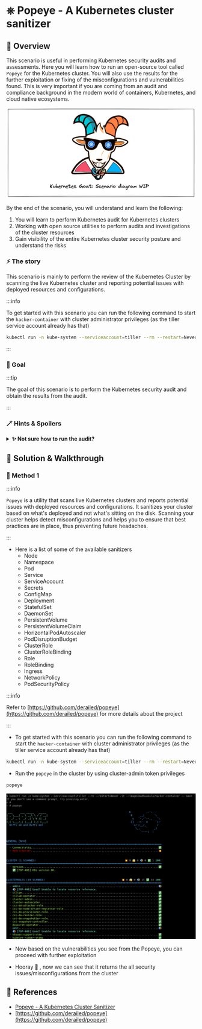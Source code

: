 # ⎈ Popeye - A Kubernetes cluster sanitizer

## 🙌 Overview

This scenario is useful in performing Kubernetes security audits and assessments. Here you will learn how to run an open-source tool called `Popeye` for the Kubernetes cluster. You will also use the results for the further exploitation or fixing of the misconfigurations and vulnerabilities found. This is very important if you are coming from an audit and compliance background in the modern world of containers, Kubernetes, and cloud native ecosystems.

![](images/scenario-diagram-wip.png)

By the end of the scenario, you will understand and learn the following:

1. You will learn to perform Kubernetes audit for Kubernetes clusters
2. Working with open source utilities to perform audits and investigations of the cluster resources
3. Gain visibility of the entire Kubernetes cluster security posture and understand the risks

### ⚡️ The story

This scenario is mainly to perform the review of the Kubernetes Cluster by scanning the live Kubernetes cluster and reporting potential issues with deployed resources and configurations.

:::info

To get started with this scenario you can run the following command to start the `hacker-container` with cluster administrator privileges (as the tiller service account already has that)

```bash
kubectl run -n kube-system --serviceaccount=tiller --rm --restart=Never -it --image=madhuakula/hacker-container -- bash
```

:::

### 🎯 Goal

:::tip

The goal of this scenario is to perform the Kubernetes security audit and obtain the results from the audit.

:::

### 🪄 Hints & Spoilers

<details>
  <summary><b>✨ Not sure how to run the audit? </b></summary>
  <div>
    <div>Refer to <b>popeye</b> command line utility. Also docs can be found at <a href="https://popeyecli.io/">https://popeyecli.io</a> 🙌</div>
  </div>
</details>

## 🎉 Solution & Walkthrough

### 🎲 Method 1

:::info

`Popeye` is a utility that scans live Kubernetes clusters and reports potential issues with deployed resources and configurations. It sanitizes your cluster based on what's deployed and not what's sitting on the disk. Scanning your cluster helps detect misconfigurations and helps you to ensure that best practices are in place, thus preventing future headaches.

:::

* Here is a list of some of the available sanitizers
  * Node
  * Namespace
  * Pod
  * Service
  * ServiceAccount
  * Secrets
  * ConfigMap
  * Deployment
  * StatefulSet
  * DaemonSet
  * PersistentVolume
  * PersistentVolumeClaim
  * HorizontalPodAutoscaler
  * PodDisruptionBudget
  * ClusterRole
  * ClusterRoleBinding
  * Role
  * RoleBinding
  * Ingress
  * NetworkPolicy
  * PodSecurityPolicy

:::info

Refer to [https://github.com/derailed/popeye](https://github.com/derailed/popeye) for more details about the project

:::

* To get started with this scenario you can run the following command to start the `hacker-container` with cluster administrator privileges (as the tiller service account already has that)

```bash
kubectl run -n kube-system --serviceaccount=tiller --rm --restart=Never -it --image=madhuakula/hacker-container -- bash
```

* Run the `popeye` in the cluster by using cluster-admin token privileges

```bash
popeye
```

![Scenario 19 Popeye](images/sc-19-1.png)

* Now based on the vulnerabilities you see from the Popeye, you can proceed with further exploitation

* Hooray 🥳 , now we can see that it returns the all security issues/misconfigurations from the cluster

## 🔖 References

* [Popeye - A Kubernetes Cluster Sanitizer](https://popeyecli.io/)
* [https://github.com/derailed/popeye](https://github.com/derailed/popeye)
